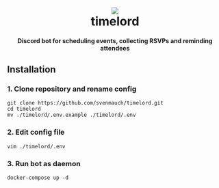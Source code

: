 <h1 align="center">
<img src="https://mauch.me/img/timelord.png">
<br>
timelord
<br>
</h1>
<h4 align="center">Discord bot for scheduling events, collecting RSVPs and reminding attendees
</h4>


## Installation

### 1. Clone repository and rename config

```
git clone https://github.com/svenmauch/timelord.git
cd timelord
mv ./timelord/.env.example ./timelord/.env
```

### 2. Edit config file

```
vim ./timelord/.env
```

### 3. Run bot as daemon

```
docker-compose up -d
```
